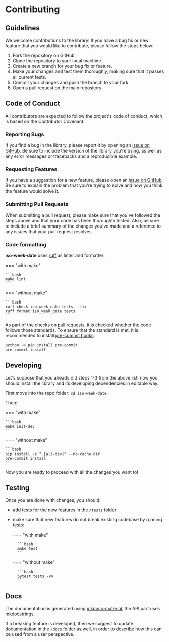 # Contributing

## Guidelines

We welcome contributions to the library! If you have a bug fix or new feature that you would like to contribute, please follow the steps below:

1. Fork the repository on GitHub.
2. Clone the repository to your local machine.
3. Create a new branch for your bug fix or feature.
4. Make your changes and test them thoroughly, making sure that it passes all current tests.
5. Commit your changes and push the branch to your fork.
6. Open a pull request on the main repository.

## Code of Conduct

All contributors are expected to follow the project's code of conduct, which is based on the Contributor Covenant.

### Reporting Bugs

If you find a bug in the library, please report it by opening an [issue on GitHub](https://github.com/FBruzzesi/iso-week-date/issues). Be sure to include the version of the library you're using, as well as any error messages or tracebacks and a reproducible example.

### Requesting Features

If you have a suggestion for a new feature, please open an [issue on GitHub](https://github.com/FBruzzesi/iso-week-date/issues). Be sure to explain the problem that you're trying to solve and how you think the feature would solve it.

### Submitting Pull Requests

When submitting a pull request, please make sure that you've followed the steps above and that your code has been thoroughly tested. Also, be sure to include a brief summary of the changes you've made and a reference to any issues that your pull request resolves.

### Code formatting

**iso-week-date** uses [ruff](https://docs.astral.sh/ruff/) as linter and formatter:

=== "with make"

    ```bash
    make lint
    ```

=== "without make"

    ```bash
    ruff check iso_week_date tests --fix
    ruff format iso_week_date tests
    ```

As part of the checks on pull requests, it is checked whether the code follows those standards. To ensure that the standard is met, it is recommended to install [pre-commit hooks](https://pre-commit.com/):

```bash
python -m pip install pre-commit
pre-commit install
```

## Developing

Let's suppose that you already did steps 1-3 from the above list, now you should install the library and its developing dependencies  in editable way.

First move into the repo folder: `cd iso-week-date`.

Then:

=== "with make"

    ```bash
    make init-dev
    ```

=== "without make"

    ```bash
    pip install -e ".[all-dev]" --no-cache-dir
    pre-commit install
    ```

Now you are ready to proceed with all the changes you want to!

## Testing

Once you are done with changes, you should:

- add tests for the new features in the `/tests` folder
- make sure that new features do not break existing codebase by running tests:

    === "with make"

        ```bash
        make test
        ```

    === "without make"

        ```bash
        pytest tests -vv
        ```

## Docs

The documentation is generated using [mkdocs-material](https://squidfunk.github.io/mkdocs-material/), the API part uses [mkdocstrings](https://mkdocstrings.github.io/).

If a breaking feature is developed, then we suggest to update documentation in the `/docs` folder as well, in order to describe how this can be used from a user perspective.
